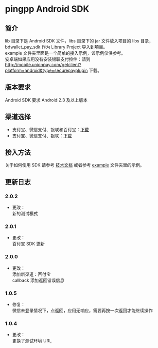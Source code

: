 pingpp Android SDK
============

## 简介

lib 目录下是 Android SDK 文件，libs 目录下的 jar 文件放入项目的 libs 目录，bdwallet_pay_sdk 作为 Library Project 导入到项目。<br>
example 文件夹里面是一个简单的接入示例，该示例仅供参考。<br>
安卓端如果应用没有安装银联支付控件：请到 http://mobile.unionpay.com/getclient?platform=android&type=securepayplugin 下载。

## 版本要求

Android SDK 要求 Android 2.3 及以上版本

## 渠道选择

* 支付宝、微信支付、银联和百付宝：[下载](https://github.com/PingPlusPlus/pingpp-android/archive/all.zip)
* 支付宝、微信支付、银联：[下载](https://github.com/PingPlusPlus/pingpp-android/archive/alipay_wx_upmp.zip)

## 接入方法

关于如何使用 SDK 请参考 [技术文档](https://pingxx.com/document) 或者参考 [example](https://github.com/PingPlusPlus/pingpp-android/tree/master/example) 文件夹里的示例。

## 更新日志

### 2.0.2
* 更改：<br>
新的测试模式

### 2.0.1
* 更改：<br>
百付宝 SDK 更新

### 2.0.0
* 更改：<br>
添加新渠道：百付宝<br>
callback 添加返回错误信息

### 1.0.5
* 修复：<br>
微信未登录情况下，点返回，应用无响应，需要再按一次返回才能继续操作

### 1.0.4
* 更改：<br>
更换了测试环境 URL
